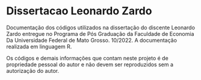 # Dissertacao Leonardo Zardo
 Documentação dos códigos utilizados na dissertação do discente Leonardo Zardo entregue no Programa de Pós Graduação da Faculdade de Economia Da Universidade Federal de Mato Grosso. 10/2022. A documentação realizada em linguagem R. 

Os códigos e demais informações que contam neste projeto é de propriedade pessoal do autor e não devem ser reproduzidos sem a autorização do autor. 
